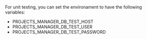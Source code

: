 For unit testing, you can set the environament to have the following variables:

* PROJECTS_MANAGER_DB_TEST_HOST
* PROJECTS_MANAGER_DB_TEST_USER
* PROJECTS_MANAGER_DB_TEST_PASSWORD
